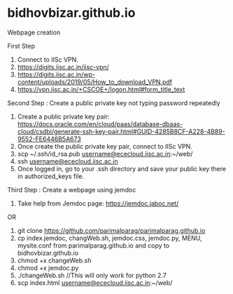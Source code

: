 # bidhovbizar.github.io
Webpage creation

First Step
1. Connect to IISc VPN. 
2. https://digits.iisc.ac.in/iisc-vpn/
3. https://digits.iisc.ac.in/wp-content/uploads/2019/05/How_to_download_VPN.pdf
4. https://vpn.iisc.ac.in/+CSCOE+/logon.html#form_title_text 

Second Step : Create a public private key not typing password repeatedly
1. Create a public private key pair: https://docs.oracle.com/en/cloud/paas/database-dbaas-cloud/csdbi/generate-ssh-key-pair.html#GUID-4285B8CF-A228-4B89-9552-FE6446B5A673
2. Once create the public private key pair, connect to IISc VPN.  
3. scp ~/.ssh/id_rsa.pub username@ececloud.iisc.ac.in:~/web/
4. ssh username@ececloud.iisc.ac.in
5. Once logged in, go to your .ssh directory and save your public key there in authorized_keys file. 

Third Step : Create a webpage using jemdoc
1. Take help from Jemdoc page: https://jemdoc.jaboc.net/

OR 

1. git clone https://github.com/parimalparag/parimalparag.github.io
2. cp index.jemdoc, changWeb.sh, jemdoc.css, jemdoc.py, MENU, mysite.conf from parimalparag.github.io and copy to bidhovbizar.github.io 
3. chmod +x changeWeb.sh 
4. chmod +x jemdoc.py
4. ./changeWeb.sh //This will only work for python 2.7
5. scp index.html username@ececloud.iisc.ac.in:~/web/
